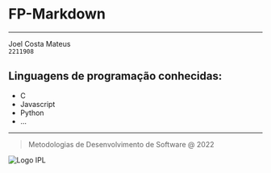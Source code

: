 # FP-Markdown
***
Joel Costa Mateus  
`2211908`
## Linguagens de programação conhecidas:
* C
* Javascript
* Python
* ...
---
> Metodologias de Desenvolvimento de Software @ 2022 

![Logo IPL](https://www.ipleiria.pt/wp-content/themes/ipleiria/img/logo_ipl_header.png)